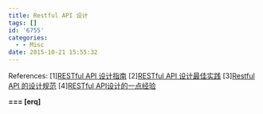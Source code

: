 ```yaml
---
title: Restful API 设计
tags: []
id: '6755'
categories:
  - - Misc
date: 2015-10-21 15:55:32
---
```



<!-- more -->
References:
\[1\][RESTful API 设计指南](http://www.ruanyifeng.com/blog/2014/05/restful_api.html)
\[2\][RESTful API 设计最佳实践](http://blog.jobbole.com/41233/)
\[3\][Restful API 的设计规范](http://novoland.github.io/%E8%AE%BE%E8%AE%A1/2015/08/17/Restful%20API%20%E7%9A%84%E8%AE%BE%E8%AE%A1%E8%A7%84%E8%8C%83.html)
\[4\][RESTful API设计的一点经验](http://blog.xiayf.cn/2014/09/06/experience-about-restful-api/)

**\===
\[erq\]**